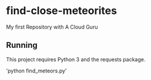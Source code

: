 # find-close-meteorites
My first Repository with A Cloud Guru

## Running

This project requires Python 3 and the requests package.

'python find_meteors.py'
